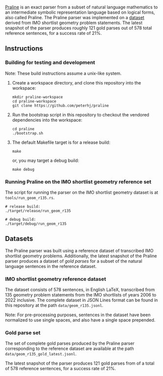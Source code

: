 [Praline](https://github.com/peterhj/praline)
is an exact parser from a subset of natural language
mathematics to an intermediate symbolic representation
language based on logical forms, also called Praline.
The Praline parser was implemented on a [dataset](#datasets)
derived from IMO shortlist geometry problem statements.
The latest snapshot of the parser produces roughly
121 gold parses out of 578 total reference sentences,
for a success rate of 21%.


## Instructions


### Building for testing and development

Note: These build instructions assume a unix-like system.

1.  Create a workspace directory, and clone this repository
    into the workspace:

        mkdir praline-workspace
        cd praline-workspace
        git clone https://github.com/peterhj/praline

2.  Run the bootstrap script in this repository to checkout
    the vendored dependencies into the workspace:

        cd praline
        ./bootstrap.sh

3.  The default Makefile target is for a release build:

        make

    or, you may target a debug build:

        make debug


### Running Praline on the IMO shortlist geometry reference set

The script for running the parser on the IMO shortlist
geometry dataset is at `tools/run_geom_r135.rs`.

    # release build:
    ./target/release/run_geom_r135

    # debug build:
    ./target/debug/run_geom_r135


## Datasets

The Praline parser was built using a reference dataset
of transcribed IMO shortlist geometry problems.
Additionally, the latest snapshot of the Praline parser
produces a dataset of _gold parses_ for a subset of the
natural language sentences in the reference dataset.


### IMO shortlist geometry reference dataset

The dataset consists of 578 sentences, in English LaTeX,
transcribed from 135 geometry problem statements from
the IMO shortlists of years 2006 to 2022 inclusive.
The complete dataset in JSON Lines format can be found
in this repository at the path `data/geom_r135.jsonl`.

Note: For pre-processing purposes, sentences in the
dataset have been normalized to use single spaces, and
also have a single space prepended.


### Gold parse set

The set of complete gold parses produced by the Praline
parser corresponding to the reference dataset are
available at the path
`data/geom_r135_gold_latest.jsonl`.

The latest snapshot of the parser produces 121 gold
parses from of a total of 578 reference sentences,
for a success rate of 21%.
